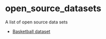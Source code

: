# open_source_datasets
A list of open source data sets

* [Basketball dataset](https://www.kaggle.com/datasets/wyattowalsh/basketball?resource=download)
